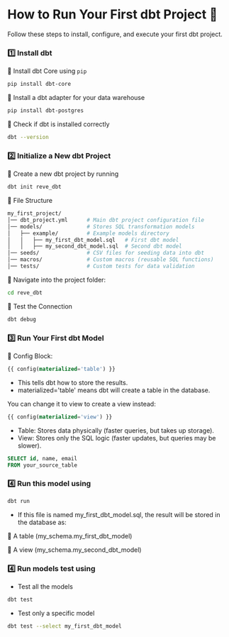 # How to Run Your First dbt Project 🚀
Follow these steps to install, configure, and execute your first dbt project.

### 1️⃣ Install dbt
🔹 Install dbt Core using `pip`

```bash
pip install dbt-core
```

🔹 Install a dbt adapter for your data warehouse

```bash
pip install dbt-postgres
```

🔹 Check if dbt is installed correctly

```bash
dbt --version
```

### 2️⃣ Initialize a New dbt Project

🔹 Create a new dbt project by running

```bash
dbt init reve_dbt
```
🔹 File Structure

```bash
my_first_project/
│── dbt_project.yml      # Main dbt project configuration file
│── models/              # Stores SQL transformation models
│   ├── example/         # Example models directory
│   │   ├── my_first_dbt_model.sql   # First dbt model
│   │   ├── my_second_dbt_model.sql  # Second dbt model
│── seeds/               # CSV files for seeding data into dbt
│── macros/              # Custom macros (reusable SQL functions)
│── tests/               # Custom tests for data validation
```

🔹 Navigate into the project folder:

```bash
cd reve_dbt
```

🔹 Test the Connection

```bash
dbt debug
```

### 3️⃣ Run Your First dbt Model

🔹 Config Block:
```sql
{{ config(materialized='table') }}
```
- This tells dbt how to store the results.
- materialized='table' means dbt will create a table in the database.

You can change it to view to create a view instead:

```sql
{{ config(materialized='view') }}
```

- Table: Stores data physically (faster queries, but takes up storage).
- View: Stores only the SQL logic (faster updates, but queries may be slower).

```sql
SELECT id, name, email
FROM your_source_table
```

### 4️⃣ Run this model using

```bash
dbt run
```

- If this file is named my_first_dbt_model.sql, the result will be stored in the database as:

🔹 A table (my_schema.my_first_dbt_model)

🔹 A view (my_schema.my_second_dbt_model)

### 4️⃣ Run models test using 

- Test all the models
```bash
dbt test
```
- Test only a specific model

```bash
dbt test --select my_first_dbt_model
```
